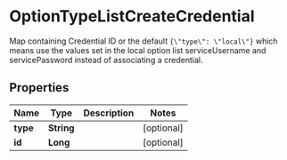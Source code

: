 

# OptionTypeListCreateCredential

Map containing Credential ID or the default `{\"type\": \"local\"}` which means use the values set in the local option list serviceUsername and servicePassword instead of associating a credential.
## Properties

Name | Type | Description | Notes
------------ | ------------- | ------------- | -------------
**type** | **String** |  |  [optional]
**id** | **Long** |  |  [optional]



